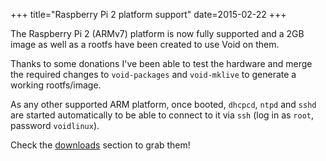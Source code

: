 +++
title="Raspberry Pi 2 platform support"
date=2015-02-22
+++

The Raspberry Pi 2 (ARMv7) platform is now fully supported and a 2GB image
as well as a rootfs have been created to use Void on them.

Thanks to some donations I've been able to test the hardware and merge the required changes
to `void-packages` and `void-mklive` to generate a working rootfs/image.

As any other supported ARM platform, once booted, `dhcpcd`, `ntpd` and `sshd` are started
automatically to be able to connect to it via `ssh` (log in as `root`, password `voidlinux`).

Check the [downloads](http://www.voidlinux.eu/download/) section to grab them!
